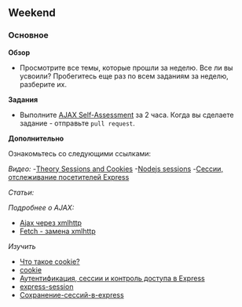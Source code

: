 ## Weekend

### Основное

**Обзор**

- Просмотрите все темы, которые прошли за неделю. Все ли вы усвоили? Пробегитесь еще раз по всем заданиям за неделю, разберите их.

**Задания**

- Выполните [AJAX Self-Assessment](../../../../self-assessment-ajax-horses) за 2 часа. Когда вы сделаете задание - отправьте `pull request`.

**Дополнительно**

Ознакомьтесь со следующими ссылками:

*Видео:*
-[Theory Sessions and Cookies](https://www.youtube.com/watch?v=64veb6tKTm0)
-[Nodejs sessions](https://www.youtube.com/watch?v=JOaa18wd4ng)
-[Сессии, отслеживание посетителей Express](https://www.youtube.com/watch?v=X3xy6uh8rcI)

*Статьи:*

*Подробнее о AJAX:*
- [Ajax через xmlhttp](https://learn.javascript.ru/ajax-xmlhttprequest)
- [Fetch - замена xmlhttp](https://learn.javascript.ru/fetch)

*Изучить*
- [Что такое cookie?](https://ruseller.com/lessons.php?id=593)
- [cookie](https://learn.javascript.ru/cookie)
- [Аутентификация, сессии и контроль доступа в Express](https://nodeguide.ru/doc/dailyjs-nodepad/node-tutorial-5/)
- [express-session](https://www.npmjs.com/package/express-session)
- [Сохранение-сессий-в-express](https://ru.stackoverflow.com/questions/356045/%D0%A1%D0%BE%D1%85%D1%80%D0%B0%D0%BD%D0%B5%D0%BD%D0%B8%D0%B5-%D1%81%D0%B5%D1%81%D1%81%D0%B8%D0%B9-%D0%B2-express)
